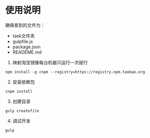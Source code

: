 # 使用说明
确保拿到的文件为：
- task文件夹
- gulpfile.js
- package.json
- READEME.md

1. 映射淘宝镜像每台机器只运行一次就行
```
npm install -g cnpm --registry=https://registry.npm.taobao.org
```
2. 安装依赖包
```
cnpm install
```
3. 创建目录
```
gulp createfile
```
4. 调试开发
```
gulp
```
